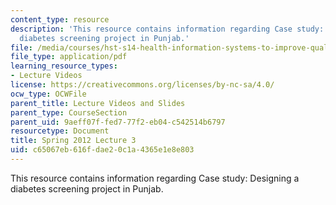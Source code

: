 ```yaml
---
content_type: resource
description: 'This resource contains information regarding Case study: Designing a
  diabetes screening project in Punjab.'
file: /media/courses/hst-s14-health-information-systems-to-improve-quality-of-care-in-resource-poor-settings-spring-2012/c65067eb616fdae20c1a4365e1e8e803_MITHST_S14S12_lec08_1203.pdf
file_type: application/pdf
learning_resource_types:
- Lecture Videos
license: https://creativecommons.org/licenses/by-nc-sa/4.0/
ocw_type: OCWFile
parent_title: Lecture Videos and Slides
parent_type: CourseSection
parent_uid: 9aeff07f-fed7-77f2-eb04-c542514b6797
resourcetype: Document
title: Spring 2012 Lecture 3
uid: c65067eb-616f-dae2-0c1a-4365e1e8e803
---
```

This resource contains information regarding Case study: Designing a diabetes screening project in Punjab.